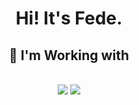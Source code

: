 <h1 align="center">Hi! It's Fede.</h1>
<div align="center">
</div>
<h2 align="center">🔧 I'm Working with</h2>
<br/>
<div align="center">
    <img src="https://skillicons.dev/icons?i=html,css,javascript,typescript,cs"/>
    <img src="https://skillicons.dev/icons?i=powershell,wordpress,nodejs,angular,obsidian"/><br>
</div>
<br>
